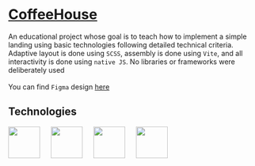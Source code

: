 # [CoffeeHouse](https://rolling-scopes-school.github.io/roundedtoken-JSFE2023Q4/coffee-house/dist/)
An educational project whose goal is to teach how to implement a simple landing using basic technologies following detailed technical criteria. Adaptive layout is done using `SCSS`, assembly is done using `Vite`, and all interactivity is done using `native JS`. No libraries or frameworks were deliberately used
<br>
<br>
You can find `Figma` design [here](https://www.figma.com/file/SAoBmuOqTfguehdT4IFRxQ/Coffee-House?type=design&node-id=0-1&mode=design&t=16JbSjHc7NiufWSS-0)

## Technologies
<p>
<img background-color='#ECD53F' width='64' src='https://github.com/RoundedToken/yacht_shop_admin/assets/117864556/1b62b65e-4f98-4380-af9f-b88054427eae'/>
&emsp;
<img background-color='#ECD53F' width='64' src='https://user-images.githubusercontent.com/117864556/231822633-2a95fe34-3182-4ab9-8025-2c78027190a8.svg'/>
&emsp;
<img background-color='#ECD53F' width='64' src='https://github.com/RoundedToken/yacht_shop_admin/assets/117864556/fdcc9377-62cb-4c87-9349-6ef598ad74d2'/>
&emsp;
<img background-color='#ECD53F' width='64' height='64' src='https://github.com/RoundedToken/CoffeeHouse/assets/117864556/e4e58934-0cee-40db-9e4a-eb17fb621dda'/>
</p>
